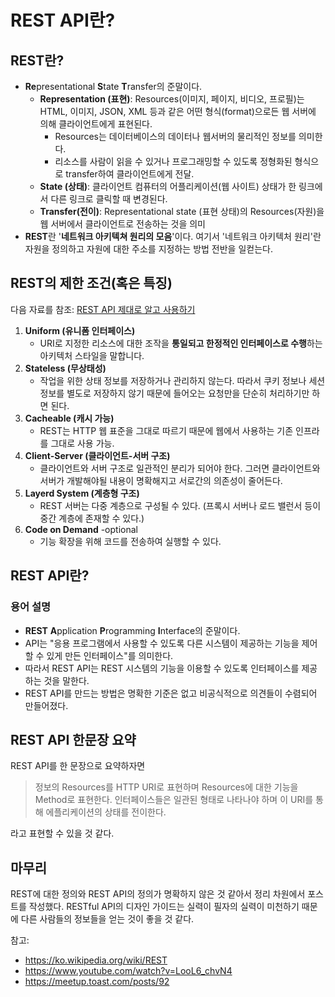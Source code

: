 # REST API란?

## REST란?

- **Re**presentational **S**tate **T**ransfer의 준말이다.
  - **Representation (표현)**: Resources(이미지, 페이지, 비디오, 프로필)는 HTML, 이미지, JSON, XML 등과 같은 어떤 형식(format)으로든 웹 서버에 의해 클라이언트에게 표현된다.
    - Resources는 데이터베이스의 데이터나 웹서버의 물리적인 정보를 의미한다.
    - 리소스를 사람이 읽을 수 있거나 프로그래밍할 수 있도록 정형화된 형식으로 transfer하여 클라이언트에게 전달.
  - **State (상태)**: 클라이언트 컴퓨터의 어플리케이션(웹 사이트) 상태가 한 링크에서 다른 링크로 클릭할 때 변경된다.
  - **Transfer(전이)**: Representational state (표현 상태)의 Resources(자원)을 웹 서버에서 클라이언트로 전송하는 것을 의미 
- **REST**란 '**네트워크 아키텍쳐 원리의 모음**'이다. 여기서 '네트워크 아키텍처 원리'란 자원을 정의하고 자원에 대한 주소를 지정하는 방법 전반을 일컫는다.



## REST의 제한 조건(혹은 특징)

다음 자료를 참조: [REST API 제대로 알고 사용하기](https://meetup.toast.com/posts/92)

1. **Uniform (유니폼 인터페이스)**
   - URI로 지정한 리소스에 대한 조작을 **통일되고 한정적인 인터페이스로 수행**하는 아키텍처 스타일을 말합니다.
2. **Stateless (무상태성)**
   - 작업을 위한 상태 정보를 저장하거나 관리하지 않는다. 따라서 쿠키 정보나 세션 정보를 별도로 저장하지 않기 때문에 들어오는 요청만을 단순히 처리하기만 하면 된다.
3. **Cacheable (캐시 가능)**
   - REST는 HTTP 웹 표준을 그대로 따르기 때문에 웹에서 사용하는 기존 인프라를 그대로 사용 가능.
4. **Client-Server (클라이언트-서버 구조)**
   - 클라이언트와 서버 구조로 일관적인 분리가 되어야 한다. 그러면 클라이언트와 서버가 개발해야될 내용이 명확해지고 서로간의 의존성이 줄어든다.
5. **Layerd System (계층형 구조)**
   - REST 서버는 다중 계층으로 구성될 수 있다. (프록시 서버나 로드 밸런서 등이 중간 계층에 존재할 수 있다.)
6. **Code on Demand** -optional
   - 기능 확장을 위해 코드를 전송하여 실행할 수 있다.



## REST API란?

### 용어 설명

- **REST** **A**pplication **P**rogramming **I**nterface의 준말이다.
- API는 "응용 프로그램에서 사용할 수 있도록 다른 시스템이 제공하는 기능을 제어할 수 있게 만든 인터페이스"를 의미한다.
- 따라서 REST API는 REST 시스템의 기능을 이용할 수 있도록 인터페이스를 제공하는 것을 말한다.
- REST API를 만드는 방법은 명확한 기준은 없고 비공식적으로 의견들이 수렴되어 만들어졌다.



## REST API 한문장 요약

REST API를 한 문장으로 요약하자면 

> 정보의 Resources를 HTTP URI로 표현하며 Resources에 대한 기능을 Method로 표현한다. 인터페이스들은 일관된 형태로 나타나야 하며 이 URI를 통해 에플리케이션의 상태를 전이한다.

라고 표현할 수 있을 것 같다.



## 마무리

REST에 대한 정의와 REST API의 정의가 명확하지 않은 것 같아서 정리 차원에서 포스트를 작성했다. RESTful API의 디자인 가이드는 실력이 필자의 실력이 미천하기 때문에 다른 사람들의 정보들을 얻는 것이 좋을 것 같다.



참고: 

- https://ko.wikipedia.org/wiki/REST
- https://www.youtube.com/watch?v=LooL6_chvN4
- https://meetup.toast.com/posts/92

